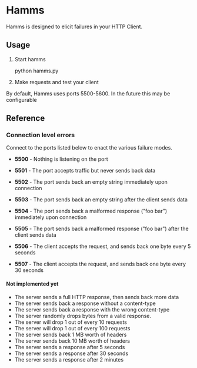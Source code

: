 # Hamms

Hamms is designed to elicit failures in your HTTP Client.

## Usage

1. Start hamms

    python hamms.py

2. Make requests and test your client

By default, Hamms uses ports 5500-5600. In the future this may be configurable

## Reference

### Connection level errors

Connect to the ports listed below to enact the various failure modes.

- **5500** - Nothing is listening on the port

- **5501** - The port accepts traffic but never sends back data

- **5502** - The port sends back an empty string immediately upon connection

- **5503** - The port sends back an empty string after the client sends data

- **5504** - The port sends back a malformed response ("foo bar") immediately upon connection

- **5505** - The port sends back a malformed response ("foo bar") after the client sends data

- **5506** - The client accepts the request, and sends back one byte every 5 seconds

- **5507** - The client accepts the request, and sends back one byte every 30 seconds

#### Not implemented yet

- The server sends a full HTTP response, then sends back more data
- The server sends back a response without a content-type
- The server sends back a response with the wrong content-type
- The server randomly drops bytes from a valid response.
- The server will drop 1 out of every 10 requests
- The server will drop 1 out of every 100 requests
- The server sends back 1 MB worth of headers
- The server sends back 10 MB worth of headers
- The server sends a response after 5 seconds
- The server sends a response after 30 seconds
- The server sends a response after 2 minutes

